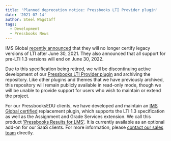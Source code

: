 ```yaml
---
title: 'Planned deprecation notice: Pressbooks LTI Provider plugin'
date: '2021-07-14'
author: Steel Wagstaff
tags:
  - Development
  - Pressbooks News
---
```


IMS Global
[recently announced](http://www.imsglobal.org/lti-security-announcement-and-deprecation-schedule)
that they will no longer certify legacy versions of LTI after June 30, 2021. They also
announced that all support for pre-LTI 1.3 versions will end on June 30, 2022.

Due to this specification being retired, we will be discontinuing active development of
our
[Pressbooks LTI Provider plugin](https://github.com/pressbooks/pressbooks-lti-provider)
and archiving the repository. Like other plugins and themes that we have previously
archived, this repository will remain publicly available in read-only mode, though we will
be unable to provide support for users who wish to maintain or extend the project.

For our PressbooksEDU clients, we have developed and maintain an
[IMS Global certified](https://site.imsglobal.org/certifications/pressbooks/pressbooks-lti-13)
replacement plugin, which supports the LTI 1.3 specification as well as the Assignment and
Grade Services extension. We call this product
['Pressbooks Results for LMS'](https://pressbooks.com/our-products/#:~:text=Pressbooks%20Results%20for%20LMS).
It is currently available as an optional add-on for our SaaS clients. For more
information, please [contact our sales team](https://pressbooks.com/contact-pressbooks/)
directly.
